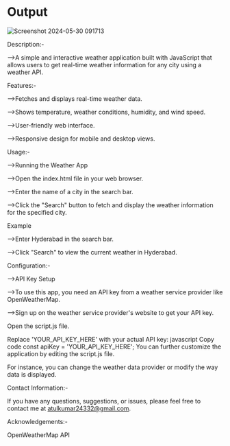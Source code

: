 # Output


![Screenshot 2024-05-30 091713](https://github.com/atulkumar-20/weather-app/assets/170754927/7952a040-a224-4cc2-9666-c120dea59fec)

Description:-

-->A simple and interactive weather application built with JavaScript that allows users to get real-time weather information for any city using a weather API.

Features:-

-->Fetches and displays real-time weather data.

-->Shows temperature, weather conditions, humidity, and wind speed.

-->User-friendly web interface.

-->Responsive design for mobile and desktop views.



Usage:-

-->Running the Weather App

-->Open the index.html file in your web browser.

-->Enter the name of a city in the search bar.

-->Click the "Search" button to fetch and display the weather information for the specified city.

Example

-->Enter Hyderabad in the search bar.

-->Click "Search" to view the current weather in Hyderabad.

Configuration:-

-->API Key Setup

-->To use this app, you need an API key from a weather service provider like OpenWeatherMap.

-->Sign up on the weather service provider's website to get your API key.

Open the script.js file.

Replace 'YOUR_API_KEY_HERE' with your actual API key:
javascript
Copy code
const apiKey = 'YOUR_API_KEY_HERE';
You can further customize the application by editing the script.js file. 

For instance, you can change the weather data provider or modify the way data is displayed.

Contact Information:-

If you have any questions, suggestions, or issues, please feel free to contact me at atulkumar24332@gmail.com.

Acknowledgements:-

OpenWeatherMap API


































































